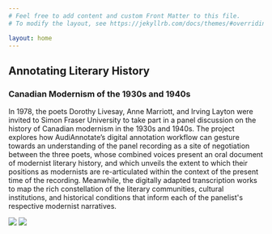 ```yaml
---
# Feel free to add content and custom Front Matter to this file.
# To modify the layout, see https://jekyllrb.com/docs/themes/#overriding-theme-defaults

layout: home
---
```


## Annotating Literary History
### Canadian Modernism of the 1930s and 1940s
In 1978, the poets Dorothy Livesay, Anne Marriott, and Irving Layton were invited to Simon Fraser University to take part in a panel discussion on the history of Canadian modernism in the 1930s and 1940s. The project explores how AudiAnnotate’s digital annotation workflow can gesture towards an understanding of the panel recording as a site of negotiation between the three poets, whose combined voices present an oral document of modernist literary history, and which unveils the extent to which their positions as modernists are re-articulated within the context of the present time of the recording. Meanwhile, the digitally adapted transcription works to map the rich constellation of the literary communities, cultural institutions, and historical conditions that inform each of the panelist's respective modernist narratives.  

<img src="https://github.com/teddiebrock/sfu-poetry-panel/blob/gh-pages/sfu-panel-taped.png?raw=true"/>
<img src="https://github.com/teddiebrock/sfu-poetry-panel/blob/gh-pages/livesay_marriott.png?raw=true"/>
